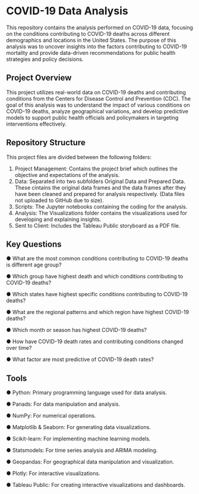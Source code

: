 # COVID-19 Data Analysis
This repository contains the analysis performed on COVID-19 data, focusing on the conditions contributing to COVID-19 deaths across different demographics and locations in the United States. The purpose of this analysis was to uncover insights into the factors contributing to COVID-19 mortality and provide data-driven recommendations for public health strategies and policy decisions.
## Project Overview
This project utilizes real-world data on COVID-19 deaths and contributing conditions from the Centers for Disease Control and Prevention (CDC). The goal of this analysis was to understand the impact of various conditions on COVID-19 deaths, analyze geographical variations, and develop predictive models to support public health officials and policymakers in targeting interventions effectively.
## Repository Structure
This project files are divided between the following folders:
1. Project Management: Contains the project brief which outlines the objective and expectations of the analysis.
2. Data: Separated into two subfolders Original Data and Prepared Data. These cintains the original data frames and the data frames after they have been cleaned and prepared for analysis respectively. (Data files not uploaded to GitHub due to size).
3. Scripts: The Jupyter notebooks containing the coding for the analysis.
4. Analysis: The Visualizations folder contains the visualizations used for developing and explaining insights.
5. Sent to Client: Includes the Tableau Public storyboard as a PDF file.
## Key Questions
● What are the most common conditions contributing to COVID-19 deaths is different age group?

● Which group have highest death and which conditions contributing to COVID-19 deaths?

● Which states have highest specific conditions contributing to COVID-19 deaths?

● What are the regional patterns and which region have highest COVID-19 deaths?

● Which month or season has highest COVID-19 deaths?

● How have COVID-19 death rates and contributing conditions changed over time?

● What factor are most predictive of COVID-19 death rates?
## Tools
● Python: Primary programming language used for data analysis.

● Panads: For data manipulation and analysis.

● NumPy: For numerical operations.

● Matplotlib & Seaborn: For generating data visualizations.

● Scikit-learn: For implementing machine learning models.

● Statsmodels: For time series analysis and ARIMA modeling.

● Geopandas: For geographical data manipulation and visualization.

● Plotly: For interactive visualizations.

● Tableau Public: For creating interactive visualizations and dashboards.

